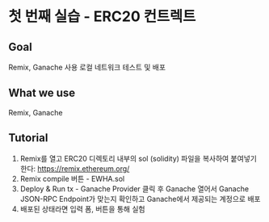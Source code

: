 # 첫 번째 실습 - ERC20 컨트렉트

## Goal 
Remix, Ganache 사용 로컬 네트워크 테스트 및 배포 

## What we use 
Remix, Ganache

## Tutorial 
1. Remix를 열고 ERC20 디렉토리 내부의 sol (solidity) 파일을 복사하여 붙여넣기 한다: https://remix.ethereum.org/ 
2. Remix compile 버튼 - EWHA.sol
3. Deploy & Run tx - Ganache Provider 클릭 후 Ganache 열어서 Ganache JSON-RPC Endpoint가 맞는지 확인하고 Ganache에서 제공되는 계정으로 배포
4. 배포된 상태라면 입력 폼, 버튼을 통해 실험